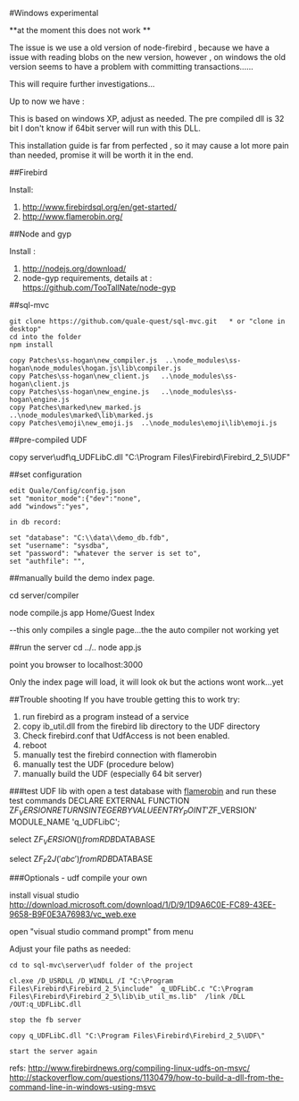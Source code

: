 
#Windows experimental

**at the moment this does not work **

The issue is we use a old version of node-firebird , because we have a issue with reading blobs 
on the new version, however , on windows the old version seems to have a problem with committing transactions......

This will require further investigations...

Up to now we have :


This is based on windows XP, adjust as needed.
The pre compiled dll is 32 bit I don't know if 64bit server will run with this DLL.

This installation guide is far from perfected , 
so it may cause a lot more pain than needed,
promise it will be worth it in the end.

##Firebird

Install:

1. http://www.firebirdsql.org/en/get-started/
2. http://www.flamerobin.org/

##Node and gyp

Install :

1. http://nodejs.org/download/
2. node-gyp requirements, details at : https://github.com/TooTallNate/node-gyp


##sql-mvc

```
git clone https://github.com/quale-quest/sql-mvc.git   * or "clone in desktop"
cd into the folder
npm install

copy Patches\ss-hogan\new_compiler.js  ..\node_modules\ss-hogan\node_modules\hogan.js\lib\compiler.js
copy Patches\ss-hogan\new_client.js   ..\node_modules\ss-hogan\client.js
copy Patches\ss-hogan\new_engine.js   ..\node_modules\ss-hogan\engine.js
copy Patches\marked\new_marked.js   ..\node_modules\marked\lib\marked.js 
copy Patches\emoji\new_emoji.js  ..\node_modules\emoji\lib\emoji.js
```

##pre-compiled UDF

copy server\udf\q_UDFLibC.dll  "C:\Program Files\Firebird\Firebird_2_5\UDF"

##set configuration

```
edit Quale/Config/config.json
set "monitor_mode":{"dev":"none",
add "windows":"yes",

in db record:

set "database": "C:\\data\\demo_db.fdb",
set "username": "sysdba",
set "password": "whatever the server is set to",
set "authfile": "",
```
		
##manually build the demo index page.

cd server/compiler

node compile.js app Home/Guest Index

--this only compiles a single page...the the auto compiler not working yet

##run the server
cd ../..
node app.js

point you browser to localhost:3000

Only the index page will load, it will look ok but the actions wont work...yet



 

##Trouble shooting
If you have trouble getting this to work try:

1. run firebird as a program instead of a service
2. copy ib_util.dll from the firebird lib directory to the UDF directory
2. Check firebird.conf that UdfAccess is not been enabled.
3. reboot
4. manually test the firebird connection with flamerobin
5. manually test the UDF (procedure below)
5. manually build the UDF (especially 64 bit server)
 

###test UDF lib with 
open a test database with [flamerobin](http://www.flamerobin.org/) and run these test commands
DECLARE EXTERNAL FUNCTION Z$F_VERSION
RETURNS INTEGER BY VALUE 
ENTRY_POINT 'Z$F_VERSION'
MODULE_NAME 'q_UDFLibC';


select  Z$F_VERSION() from RDB$DATABASE
	
select Z$F_F2J('abc') from RDB$DATABASE
 
 
 
###Optionals - udf compile your own 
	
install visual studio 
http://download.microsoft.com/download/1/D/9/1D9A6C0E-FC89-43EE-9658-B9F0E3A76983/vc_web.exe	
	
open "visual studio command prompt"  from menu

Adjust your file paths as needed:

```
cd to sql-mvc\server\udf folder of the project

cl.exe /D_USRDLL /D_WINDLL /I "C:\Program Files\Firebird\Firebird_2_5\include"  q_UDFLibC.c "C:\Program Files\Firebird\Firebird_2_5\lib\ib_util_ms.lib"  /link /DLL /OUT:q_UDFLibC.dll

stop the fb server

copy q_UDFLibC.dll "C:\Program Files\Firebird\Firebird_2_5\UDF\"

start the server again
```	
  
refs:
http://www.firebirdnews.org/compiling-linux-udfs-on-msvc/
http://stackoverflow.com/questions/1130479/how-to-build-a-dll-from-the-command-line-in-windows-using-msvc




